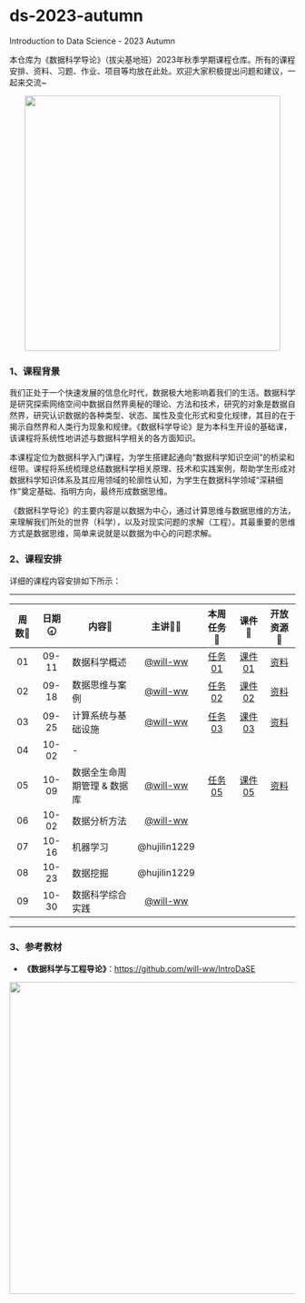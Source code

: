 # ds-2023-autumn
Introduction to Data Science - 2023 Autumn

本仓库为《数据科学导论》（拔尖基地班）2023年秋季学期课程仓库。所有的课程安排、资料、习题、作业、项目等均放在此处。欢迎大家积极提出问题和建议，一起来交流~

<div align=center>
<img src="https://github.com/X-lab2017/ds-2023-autumn/assets/15010826/4d17645c-b064-4331-8565-ebd2de2cb113" width="450px">
</div>

### 1、课程背景

我们正处于一个快速发展的信息化时代，数据极大地影响着我们的生活。数据科学是研究探索网络空间中数据自然界奥秘的理论、方法和技术，研究的对象是数据自然界，研究认识数据的各种类型、状态、属性及变化形式和变化规律，其目的在于揭示自然界和人类行为现象和规律。《数据科学导论》是为本科生开设的基础课，该课程将系统性地讲述与数据科学相关的各方面知识。

本课程定位为数据科学入门课程，为学生搭建起通向“数据科学知识空间”的桥梁和纽带。课程将系统梳理总结数据科学相关原理、技术和实践案例，帮助学生形成对数据科学知识体系及其应用领域的轮廓性认知，为学生在数据科学领域“深耕细作”奠定基础、指明方向，最终形成数据思维。

《数据科学导论》的主要内容是以数据为中心，通过计算思维与数据思维的方法，来理解我们所处的世界（科学），以及对现实问题的求解（工程）。其最重要的思维方式是数据思维，简单来说就是以数据为中心的问题求解。

### 2、课程安排

详细的课程内容安排如下所示：

---


| 周数📆 | 日期🕣 | 内容📒 | 主讲💂‍♂️ | 本周任务 📌| 课件📘 |开放资源📂 |
| :----: | :----: | ------ | :----------------------------------------: | :-----------------------------------------------------: | :--------------------------------------------------------------------------------: | :-------------------------------------------------------------: |
|   01   | 09-11 | 数据科学概述 | [@will-ww](https://github.com/will-ww) | [任务01](https://github.com/X-lab2017/ds-2023-autumn/issues/1) |[课件01](https://github.com/X-lab2017/ds-2023-autumn/tree/main/lecture01) |[资料](https://github.com/X-lab2017/ds-2023-autumn/tree/main/resource) |
|   02   | 09-18 | 数据思维与案例 | [@will-ww](https://github.com/will-ww) |[任务02](https://github.com/X-lab2017/ds-2023-autumn/issues/3)  |[课件02](https://github.com/X-lab2017/ds-2023-autumn/tree/main/lecture02)|[资料](https://github.com/X-lab2017/ds-2023-autumn/tree/main/resource) |
|   03   | 09-25 | 计算系统与基础设施 | [@will-ww](https://github.com/will-ww) |[任务03](https://github.com/X-lab2017/ds-2023-autumn/issues/7)|[课件03](https://github.com/X-lab2017/ds-2023-autumn/tree/main/lecture03) |[资料](https://github.com/X-lab2017/ds-2023-autumn/tree/main/resource) |
|   04   | 10-02 | - |  |     |    |    |
|   05   | 10-09 | 数据全生命周期管理 & 数据库 | [@will-ww](https://github.com/will-ww) | [任务05](https://github.com/X-lab2017/ds-2023-autumn/issues/8) | [课件05](https://github.com/X-lab2017/ds-2023-autumn/tree/main/lecture05) | [资料](https://github.com/X-lab2017/ds-2023-autumn/tree/main/resource) |
|   06   | 10-02 | 数据分析方法 | [@will-ww](https://github.com/will-ww) |     |    |    |
|   07   | 10-16 | 机器学习 | @hujilin1229 |     |    |    |
|   08   | 10-23 | 数据挖掘 | @hujilin1229 |     |    |    |
|   09   | 10-30 | 数据科学综合实践 | [@will-ww](https://github.com/will-ww) |     |    |    |

---


### 3、参考教材

- **《数据科学与工程导论》**：https://github.com/will-ww/IntroDaSE

<div align=center>
<img src="https://github.com/X-lab2017/ds-2023-autumn/assets/15010826/10aa5862-d514-493b-a119-fb40d9f17499" width="550px">
</div>


